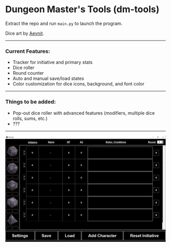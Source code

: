# Dungeon Master's Tools (dm-tools)
Extract the repo and run `main.py` to launch the program.

Dice art by [Aeynit](https://aeynit.itch.io/fantasy-dices-pack).

---

### Current Features:
- Tracker for initiative and primary stats
- Dice roller
- Round counter
- Auto and manual save/load states
- Color customization for dice icons, background, and font color

---

### Things to be added:
- Pop-out dice roller with advanced features (modifiers, multiple dice rolls, sums, etc.)
- ???

---

![](https://github.com/Skelt3r/dm-tools/blob/main/images/screenshots/1.png?raw=true)
